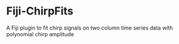 # Fiji-ChirpFits
A Fiji plugin to fit chirp signals on two column time series data with polynomial chirp amplitude
